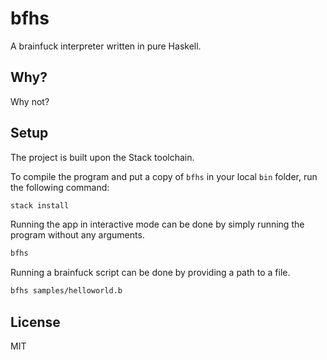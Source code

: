 bfhs
====

A brainfuck interpreter written in pure Haskell.

Why? 
----
Why not?

Setup
-----
The project is built upon the Stack toolchain.

To compile the program and put a copy of `bfhs` in your local `bin` folder, run the following command:
```sh
stack install
```

Running the app in interactive mode can be done by simply running the program without any arguments.
```sh
bfhs
```

Running a brainfuck script can be done by providing a path to a file.
```sh
bfhs samples/helloworld.b
```


License
-------
MIT